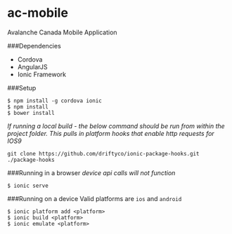 ac-mobile
=========

Avalanche Canada Mobile Application

###Dependencies
* Cordova
* AngularJS
* Ionic Framework

###Setup
```
$ npm install -g cordova ionic
$ npm install
$ bower install
```
*If running a local build - the below command should be run from within the project folder. This pulls in platform hooks that enable http requests for IOS9*
```
git clone https://github.com/driftyco/ionic-package-hooks.git ./package-hooks
```

###Running in a browser
*device api calls will not function*

```
$ ionic serve
```

###Running on a device
Valid platforms are `ios` and `android`

```
$ ionic platform add <platform>
$ ionic build <platform>
$ ionic emulate <platform>
```

